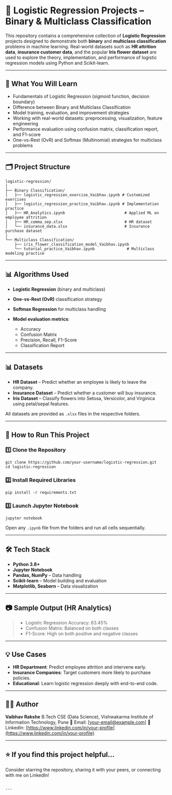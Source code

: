 # 🧠 Logistic Regression Projects – Binary & Multiclass Classification

This repository contains a comprehensive collection of **Logistic Regression** projects designed to demonstrate both **binary** and **multiclass classification** problems in machine learning. Real-world datasets such as **HR attrition data**, **insurance customer data**, and the popular **Iris flower dataset** are used to explore the theory, implementation, and performance of logistic regression models using Python and Scikit-learn.

---

## 📌 What You Will Learn

- Fundamentals of Logistic Regression (sigmoid function, decision boundary)
- Difference between Binary and Multiclass Classification
- Model training, evaluation, and improvement strategies
- Working with real-world datasets: preprocessing, visualization, feature engineering
- Performance evaluation using confusion matrix, classification report, and F1-score
- One-vs-Rest (OvR) and Softmax (Multinomial) strategies for multiclass problems

---

## 🗂️ Project Structure

```
logistic-regression/
│
├── Binary Classification/
│   ├── logistic_regression_exercise_Vaibhav.ipynb # Customized exercises
│   ├── logistic_regression_practice_Vaibhav.ipynb # Implementation practice
│   ├── HR_Analytics.ipynb                          # Applied ML on employee attrition
│   ├── HR_comma_sep.xlsx                           # HR dataset
│   └── insurance_data.xlsx                         # Insurance purchase dataset
│
└── Multiclass Classification/
    ├── iris_flower_classification_model_Vaibhav.ipynb
    └── tutorial_practice_Vaibhav.ipynb              # Multiclass modeling practice
```

---

## 📊 Algorithms Used

* **Logistic Regression** (binary and multiclass)
* **One-vs-Rest (OvR)** classification strategy
* **Softmax Regression** for multiclass handling
* **Model evaluation metrics**:

  * Accuracy
  * Confusion Matrix
  * Precision, Recall, F1-Score
  * Classification Report

---

## 📊 Datasets

* **HR Dataset** – Predict whether an employee is likely to leave the company.
* **Insurance Dataset** – Predict whether a customer will buy insurance.
* **Iris Dataset** – Classify flowers into Setosa, Versicolor, and Virginica using petal/sepal features.

All datasets are provided as `.xlsx` files in the respective folders.

---

## 🚀 How to Run This Project

### 1️⃣ Clone the Repository

```
git clone https://github.com/your-username/logistic-regression.git
cd logistic-regression
```

### 2️⃣ Install Required Libraries

```
pip install -r requirements.txt
```

### 3️⃣ Launch Jupyter Notebook

```
jupyter notebook
```

Open any `.ipynb` file from the folders and run all cells sequentially.

---

## 🛠️ Tech Stack

* **Python 3.8+**
* **Jupyter Notebook**
* **Pandas, NumPy** – Data handling
* **Scikit-learn** – Model building and evaluation
* **Matplotlib, Seaborn** – Data visualization

---

## 📷 Sample Output (HR Analytics)

> * Logistic Regression Accuracy: 83.45%
> * Confusion Matrix: Balanced on both classes
> * F1-Score: High on both positive and negative classes

---

## 💡 Use Cases

* **HR Department**: Predict employee attrition and intervene early.
* **Insurance Companies**: Target customers more likely to purchase policies.
* **Educational**: Learn logistic regression deeply with end-to-end code.

---

## 👨‍💻 Author

**Vaibhav Rakshe**
B.Tech CSE (Data Science), Vishwakarma Institute of Information Technology, Pune
📧 Email: \[[your-email@example.com](mailto:your-email@example.com)]
🔗 LinkedIn: [https://www.linkedin.com/in/your-profile](https://www.linkedin.com/in/your-profile)

---


## ⭐️ If you find this project helpful...

Consider starring the repository, sharing it with your peers, or connecting with me on LinkedIn!

```

---
